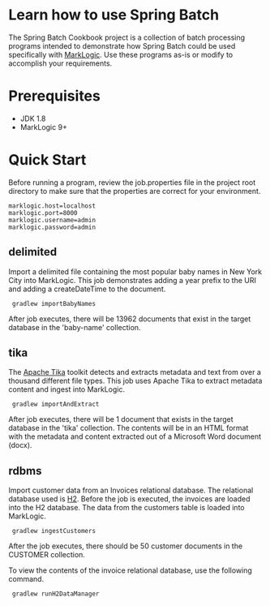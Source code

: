 # Learn how to use Spring Batch 

The Spring Batch Cookbook project is a collection of batch processing programs intended to demonstrate how Spring Batch could be used specifically with [MarkLogic](www.marklogic.com).  Use these programs as-is or modify to accomplish your requirements.  

# Prerequisites

 * JDK 1.8
 * MarkLogic 9+
 
# Quick Start

Before running a program, review the job.properties file in the project root directory to make sure that the properties are correct for your environment.   

    marklogic.host=localhost
    marklogic.port=8000
    marklogic.username=admin
    marklogic.password=admin

## delimited 

Import a delimited file containing the most popular baby names in New York City into MarkLogic.  This job demonstrates adding a year prefix to the URI and adding a createDateTime to the document.  

     gradlew importBabyNames

After job executes, there will be 13962 documents that exist in the target database in the 'baby-name' collection.

## tika 

The [Apache Tika](https://tika.apache.org/) toolkit detects and extracts metadata and text from over a thousand different file types.  This job uses Apache Tika to extract metadata content and ingest into MarkLogic.

     gradlew importAndExtract

After job executes, there will be 1 document that exists in the target database in the 'tika' collection.  The contents will be in an HTML format with the metadata and content extracted out of a Microsoft Word document (docx).  

## rdbms 

Import customer data from an Invoices relational database.  The relational database used is [H2](http://www.h2database.com/html/main.html).  Before the job is executed, the invoices are loaded into the H2 database. The data from the customers table is loaded into MarkLogic.   

     gradlew ingestCustomers

After the job executes, there should be 50 customer documents in the CUSTOMER collection.  

To view the contents of the invoice relational database, use the following command. 

     gradlew runH2DataManager
